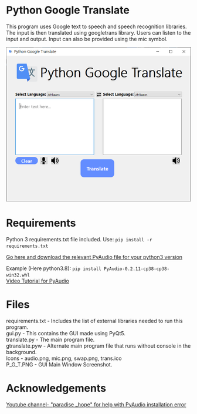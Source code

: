 # Python Google Translate
This program uses Google text to speech and speech recognition libraries. The input is then translated using googletrans library. Users can listen to the input and output. Input can also be provided using the mic symbol.

<p align="center">
  <img text="GUI Main Window" src="P_G_T.PNG">
</p>



# Requirements
Python 3
requirements.txt file included.
Use:
```pip install -r requirements.txt ```  
    
[Go here and download the relevant PyAudio file for your python3 version](https://www.lfd.uci.edu/~gohlke/pythonlibs/#pyaudio)  

Example (Here python3.8): 
```pip install PyAudio-0.2.11-cp38-cp38-win32.whl```   
[Video Tutorial for PyAudio](https://www.youtube.com/watch?v=_wgOhzceMTw )  



# Files
requirements.txt - Includes the list of external libraries needed to run this program.  
gui.py - This contains the GUI made using PyQt5.  
translate.py - The main program file.  
gtranslate.pyw - Alternate main program file that runs without console in the background.  
Icons - audio.png, mic.png, swap.png, trans.ico  
P_G_T.PNG - GUI Main Window Screenshot. 
 
 
# Acknowledgements
[Youtube channel- "paradise _hope" for help with PyAudio installation error](https://www.youtube.com/watch?v=_wgOhzceMTw)

